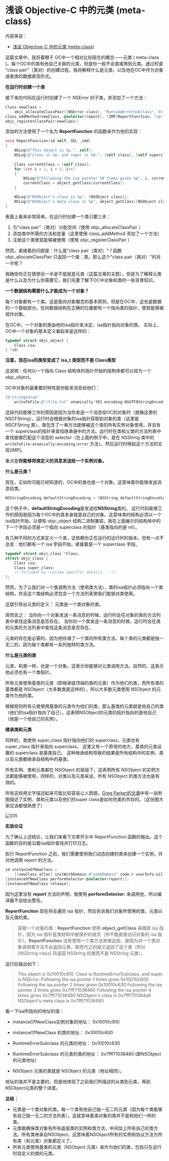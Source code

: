 # 浅谈 Objective-C 中的元类 (meta-class)

内容来自：

+ [浅谈 Objective-C 中的元类 (meta-class)](https://www.jianshu.com/p/79b06fabb459)



这篇文章中，我将着眼于 OC中一个相对比较陌生的概念——元类 ( meta-class )。每个OC中的类有他自己关联的元类，但是你一般不会直接用到元类。通过检查 “class pair”（类对）的创建过程，我将解释什么是元类，以及他在OC中作为对象或者类的数据表现形式。

**在运行时创建一个类**

接下来的代码在运行时创建了一个 NSError 的子类，并添加了一个方法：

```objective-c
Class newClass =
    objc_allocateClassPair([NSError class], "RuntimeErrorSubclass", 0);
class_addMethod(newClass, @selector(report), (IMP)ReportFunction, "v@:");
objc_registerClassPair(newClass);
```

添加的方法使用了一个名为 **ReportFunction** 的函数来作为他的实现：

```objective-c
void ReportFunction(id self, SEL _cmd)
{
    NSLog(@"This object is %p.", self);
    NSLog(@"Class is %@, and super is %@.", [self class], [self superclass]);
    
    Class currentClass = [self class];
    for (int i = 1; i < 5; i++)
    {
        NSLog(@"Following the isa pointer %d times gives %p", i, currentClass);
        currentClass = object_getClass(currentClass);
    }

    NSLog(@"NSObject's class is %p", [NSObject class]);
    NSLog(@"NSObject's meta class is %p", object_getClass([NSObject class]));
}

```

表面上看来非常简单。在运行时创建一个类只要三步：

1. 为"class pair"（类对）分配空间（使用 objc_allocateClassPair ）
2. 添加类中所需的方法和变量（这里使用 class_addMethod 添加了一个方法）
3. 注册这个类使其能够被使用（使用 objc_registerClassPair ）

然而，紧接着的问题是：什么是"class pair（类对）"？函数 objc_allocateClassPair 只返回一个值：类。那么这个"class pair（类对）"的另一半呢？

我确信你正在猜想另一半是不是就是元类（这篇文章的主题），但是为了解释元类是什么以及为什么你需要它，我们先要了解下OC中对象和类的一些背景知识。

**一个数据结构需要什么才能成为一个对象？**

每个对象都有一个类。这是面向对象概念的基本原则，但是在OC中，这也是数据的一个基础部分。任何数据结构在正确的位置都有一个指向类的指针，使其能够被视作对象。

在OC中，一个对象的类由他的isa指针来决定。isa指针指向对象的类。
 实际上，OC中一个对象的基本定义看起来是这样的：

```objective-c
typedef struct objc_object {
    Class isa;      
} *id;
```

**注意，现在isa的类型变成了 isa_t 类型而不是 Class类型**

这说明：任何以一个指向 Class 结构体的指针开始的结构体都可以视为一个 objc_object。

OC中对象的最重要的特性是你能发消息给他们：

```objective-c
[@"stringValue"
    writeToFile:@"/file.txt" atomically:YES encoding:NSUTF8StringEncoding error:NULL];
```

这段代码能够工作的原因是因为当你发送一个消息给OC的对象时（就像这里的 NSCFString），运行时会根据对象的isa指针获取到对象的类（这里是 NSCFString  类）。类包含了一串方法能够被这个类的所有实例对象使用，并且有一个 superclass的指针来查找继承链中的方法。运行时在类和父类的方法列表中查找能够匹配这个消息的 selector（在上面的例子中，是在 NSString 类中的 `writeToFile:atomically:encoding:error` 方法）。然后运行时唤起这个方法的实现(IMP)。



重点是**你能够将类定义的消息发送给一个实例对象。**

**什么是元类？**

现在，正如你可能已经知道的，OC中的类也是一个对象。这意味着你能够发送消息给类。

```objective-c
NSStringEncoding defaultStringEncoding = [NSString defaultStringEncoding];
```

这个例子中，**defaultStringEncoding**是发送给**NSString**类的。
 这行代码能够工作的原因是因为每个OC中的类本身就是自己的对象。这意味类的结构必须以一个isa指针开始，以便和 objc_object 结构二进制兼容。我在上面展示的结构体中的下一个字段必须是一个指向 superclass 的指针（基类指向的是 nil）。

有几种不同的方式来定义一个类，这依赖你正在运行的运行时的版本。但有一点不会变：他们都有一个 isa 字段开始，紧接着是一个 superclass 字段。

```objective-c
typedef struct objc_class *Class;
struct objc_class {
    Class isa;
    Class super_class;
    /* followed by runtime specific details... */
};
```



然而，为了让我们对一个类调用方法（使用类方法），类的isa指针必须指向一个类结构，并且这个类结构必须包含一个方法列表使我们能够对类使用。

这就引导出元类的定义： 元类是一个类对象的类。

简而言之：
 当你向一个对象发送一条消息的时候，运行时会在对象的类的方法列表中查找这条消息是否存在。
 当你向一个类发送一条消息的时候，运行时会在类的元类的方法列表中查找这条消息是否存在。

元类的存在是必需的，因为他存储了一个类的所有类方法。每个类的元类都是独一无二的，因为每个类都有一系列独特的类方法。



**什么是元类的类**

元类，和类一样，也是一个对象。这表示你能够对元类调用方法。自然的，这表示他必须也有一个类指针。

所有元类使用基类的元类（即继承链顶端的类的元类）作为他们的类，而所有类的基类都是 NSObject（大多数类是这样的），所以大多数元类使用 NSObject 的元类作为他的类。

根据规则所有元类使用基类的元类作为他们的类，那么基类的元类就是他自己的类（他们的isa指针指向了自己）。这表明NSObject的元类的指针指向的是他自己（他是一个他自己的实例）。

**继承类和元类**

同样的，类使用 super_class 指针指向他们的 superclass，元类也有 super_class 指针来指向 superclass。
 这里又有一个奇怪的地方，基类的元类设置的 superclass 是基类自己。
 这种继承结构导致的结果是所有结构中的实例、类以及元类都继承自结构中的基类。

所有实例、类和元类都在 NSObject 的层级下，这表明所有 NSObject 的实例方法都能够被使用，同样的，对类以及元类来说，所有 NSObject 的类方法也是有效的。

所有这些用文字描述起来可能比较容易让人困惑。[Greg Parker的文章](https://link.jianshu.com?t=http://www.sealiesoftware.com/blog/archive/2009/04/14/objc_explain_Classes_and_metaclasses.html)中有一张附图描述了实例、类和元类以及他们的super class是如何完美的共存的。（这张图大家应该都很熟悉了）



![015](https://github.com/winfredzen/iOS-Basic/blob/master/Runtime/images/015.webp)



**实验论证**

为了确认上述结论，让我们来看下文章开头中 ReportFunction 函数的输出。这个函数的目的是沿着isa指针查找并打印日志。

执行 ReportFunction 之前，我们需要使用我们动态创建的类来创建一个实例，并对他调用 report 的方法。

```objective-c
id instanceOfNewClass =
    [[newClass alloc] initWithDomain:@"someDomain" code:0 userInfo:nil];
[instanceOfNewClass performSelector:@selector(report)];
[instanceOfNewClass release];
```



因为这里没有 **report** 方法的声明，我使用 **performSelector:** 来调用他，所以编译器不会给出警告。

**ReportFunciton** 现在将会遍历 isa 指针，然后告诉我们对象所使用的类、元类以及元类的类。



> 获取一个对象的类：**ReportFunction** 使用 **object_getClass** 来跟踪 isa 指针，因为 isa 指针是类结构中被保护的成员（你不能直接访问对象的 isa 指针）。**ReportFunction** 没有使用一个类方法来做这些，是因为对一个类对象调用类方法不会返回元类，取而代之的是又返回了这个类（所以 [NSString class] 将返回 NSString 的类而不是 NSString 元类）。



运行后输出如下：

> This object is 0x10010c810.
>  Class is RuntimeErrorSubclass, and super is NSError.
>  Following the isa pointer 1 times gives 0x10010c600
>  Following the isa pointer 2 times gives 0x10010c630
>  Following the isa pointer 3 times gives 0x7fff71038480
>  Following the isa pointer 4 times gives 0x7fff71038480
>  NSObject's class is 0x7fff710384a8
>  NSObject's meta class is 0x7fff71038480



看一下isa所指向的地址的值：

+  instanceOfNewClass实例对象的地址：  0x10010c810

+ instanceOfNewClass 的类的地址：        0x10010c600

+ RuntimeErrorSubclass 的元类的地址：  0x10010c630

+ RuntimeErrorSubclass 的元类的类的地址：  0x7fff71038480 (即NSObject的元类地址)

+ NSObject 元类的类就是 NSObject 的元类（地址相同）。



地址的值并不是主要的，但是他体现了之前我们所描述的从类到元类，再到NSObject元类的整个进度。

**总结：**

- 元类是一个类对象的类。每一个类有他自己独一无二的元类（因为每个类能够有自己独一无二的方法列表）。这就意味着类对象的类并不是和他们一样的类。
- 元类能确保类对象有所有底层类的实例和类方法，中间加上所有自己的类方法。所有类继承自NSObject，这意味着NSObject所有的实例和协议方法为所有类（和元类）对象都定义了。
- 所有元类使用基类的元类（NSObject 元类）来作为他们的类，包括只在运行时自定义的类的元类。













